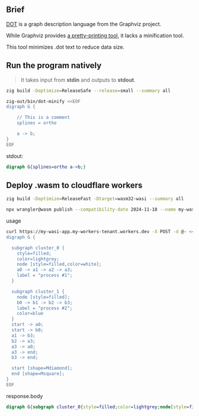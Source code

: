 ## Brief

[DOT](https://en.wikipedia.org/wiki/DOT_(graph_description_language)) is a graph description language from the Graphviz project. 

While Graphviz provides [a pretty-printing tool](https://graphviz.org/docs/cli/nop/), it lacks a minification tool. 

This tool minimizes .dot text to reduce data size.

## Run the program natively

> It takes input from **stdin** and outputs to **stdout**.

```bash
zig build -Doptimize=ReleaseSafe --release=small --summary all

zig-out/bin/dot-minify <<EOF
digraph G {

    // This is a comment
    splines = ortho

    a -> b;
}
EOF
```

stdout:

```dot
digraph G{splines=ortho a->b;}
```

## Deploy .wasm to cloudflare workers

```bash
zig build -Doptimize=ReleaseFast -Dtarget=wasm32-wasi --summary all 

npx wrangler@wasm publish --compatibility-date 2024-11-18 --name my-wasi-app zig-out/bin/dot-minify.wasm
```

usage

```bash
curl https://my-wasi-app.my-workers-tenant.workers.dev -X POST -d @- <<EOF
digraph G {

  subgraph cluster_0 {
    style=filled;
    color=lightgrey;
    node [style=filled,color=white];
    a0 -> a1 -> a2 -> a3;
    label = "process #1";
  }

  subgraph cluster_1 {
    node [style=filled];
    b0 -> b1 -> b2 -> b3;
    label = "process #2";
    color=blue
  }
  start -> a0;
  start -> b0;
  a1 -> b3;
  b2 -> a3;
  a3 -> a0;
  a3 -> end;
  b3 -> end;

  start [shape=Mdiamond];
  end [shape=Msquare];
}
EOF
```

response.body

```dot
digraph G{subgraph cluster_0{style=filled;color=lightgrey;node[style=filled,color=white];a0->a1->a2->a3;label="process #1";}subgraph cluster_1{node[style=filled];b0->b1->b2->b3;label="process #2";color=blue}start->a0;start->b0;a1->b3;b2->a3;a3->a0;a3->end;b3->end;start[shape=Mdiamond];end[shape=Msquare];}
```


